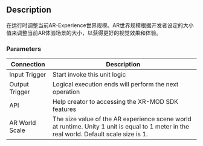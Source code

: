 ## Description

在运行时调整当前AR-Experience世界规模。AR世界规模根据开发者设定的大小值来调整当前AR体验场景的大小，以获得更好的视觉效果和体验。

### Parameters

| Connection     | Description                                                                                                                              |
| -------------- | ---------------------------------------------------------------------------------------------------------------------------------------- |
| Input Trigger  | Start invoke this unit logic                                                                                                             |
| Output Trigger | Logical execution ends will perform the next operation                                                                                   |
| API            | Help creator to accessing the XR-MOD SDK features                                                                                        |
| AR World Scale | The size value of the AR experience scene world at runtime. Unity 1 unit is equal to 1 meter in the real world. Default scale size is 1. |
